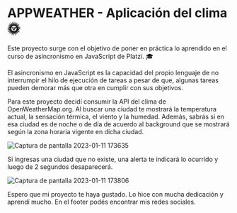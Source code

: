 # APPWEATHER - Aplicación del clima 🌞

Este proyecto surge con el objetivo de poner en práctica lo aprendido en el <stron>curso de asincronismo en JavaScript de Platzi</stron>.  🎓

El asincronismo en JavaScript es la capacidad del propio lenguaje de no interrumpir el hilo de ejecución de tareas a pesar de que, algunas tareas pueden demorar más que otra en cumplir con sus objetivos.

Para este proyecto decidí consumir la API del clima de OpenWeatherMap.org. Al buscar una ciudad te mostrará la temperatura actual, la sensación térmica, el viento y la humedad. Además, sabrás si en esa ciudad es de noche o de día de acuerdo al background que se mostrará según la zona horaria vigente en dicha ciudad.

![Captura de pantalla 2023-01-11 173635](https://user-images.githubusercontent.com/96387359/211912551-94983100-a331-4b19-afe7-33a1fb4f76ff.png)

Si ingresas una ciudad que no existe, una alerta te indicará lo ocurrido y luego de 2 segundos desaparecerá.

![Captura de pantalla 2023-01-11 173806](https://user-images.githubusercontent.com/96387359/211912773-f773229c-e987-4222-bde2-80a857119b8a.png)


Espero que mi proyecto te haya gustado. Lo hice con mucha dedicación y aprendí mucho. En el footer podés encontrar mis redes sociales.
